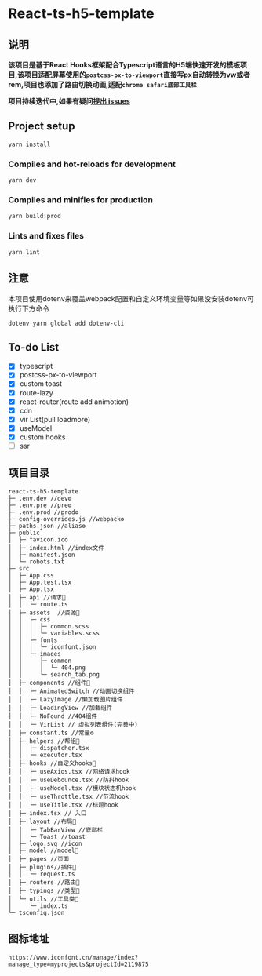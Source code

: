 <!--
 * @Descripttion: ReadMe
 * @version: 
 * @Author: 小白
 * @Date: 2020-10-04 10:43:52
 * @LastEditors: 小白
 * @LastEditTime: 2020-12-21 15:19:58
-->
# React-ts-h5-template
## 说明

**该项目是基于React Hooks框架配合Typescript语言的H5端快速开发的模板项目,该项目适配屏幕使用的`postcss-px-to-viewport`直接写px自动转换为vw或者rem,项目也添加了路由切换动画,适配`chrome safari底部工具栏`**

**项目持续迭代中,如果有疑问[提出 issues](https://github.com/q1104133609/react-ts-h5-template/issues/new)**
## Project setup
```
yarn install
```

### Compiles and hot-reloads for development
```
yarn dev
```

### Compiles and minifies for production
```
yarn build:prod
```

### Lints and fixes files
```
yarn lint
```

## 注意

本项目使用dotenv来覆盖webpack配置和自定义环境变量等如果没安装dotenv可执行下方命令
```
dotenv yarn global add dotenv-cli
```

## To-do List
- [x] typescript
- [x] postcss-px-to-viewport
- [x] custom toast
- [x] route-lazy
- [x] react-router(route add animotion)
- [x] cdn
- [x] vir List(pull  loadmore)
- [x] useModel
- [x] custom hooks
- [ ] ssr

## 项目目录
```
react-ts-h5-template
├─ .env.dev //dev⚙
├─ .env.pre //pre⚙
├─ .env.prod //prod⚙
├─ config-overrides.js //webpack⚙
├─ paths.json //alias⚙
├─ public
│  ├─ favicon.ico
│  ├─ index.html //index文件
│  ├─ manifest.json
│  └─ robots.txt
├─ src
│  ├─ App.css
│  ├─ App.test.tsx
│  ├─ App.tsx 
│  ├─ api //请求📃
│  │  └─ route.ts
│  ├─ assets  //资源📃
│  │  ├─ css
│  │  │  ├─ common.scss
│  │  │  └─ variables.scss
│  │  ├─ fonts
│  │  │  └─ iconfont.json
│  │  └─ images
│  │     ├─ common
│  │     │  └─ 404.png
│  │     └─ search_tab.png
│  ├─ components //组件📃
│  │  ├─ AnimatedSwitch //动画切换组件
│  │  ├─ LazyImage //懒加载图片组件
│  │  ├─ LoadingView //加载组件
│  │  ├─ NoFound //404组件
│  │  └─ VirList // 虚拟列表组件(完善中)
│  ├─ constant.ts //常量⚙
│  ├─ helpers //帮组📃
│  │  ├─ dispatcher.tsx
│  │  └─ executor.tsx
│  ├─ hooks //自定义hooks📃
│  │  ├─ useAxios.tsx //网络请求hook
│  │  ├─ useDebounce.tsx //防抖hook
│  │  ├─ useModel.tsx //模块状态机hook
│  │  ├─ useThrottle.tsx //节流hook
│  │  └─ useTitle.tsx //标题hook
│  ├─ index.tsx // 入口
│  ├─ layout //布局📃
│  │  ├─ TabBarView //底部栏
│  │  └─ Toast //toast
│  ├─ logo.svg //icon
│  ├─ model //model📃
│  ├─ pages //页面
│  ├─ plugins//插件📃
│  │  └─ request.ts
│  ├─ routers //路由📃
│  ├─ typings //类型📃
│  └─ utils //工具类📃
│     └─ index.ts
└─ tsconfig.json

```

## 图标地址
```
https://www.iconfont.cn/manage/index?manage_type=myprojects&projectId=2119875
```
